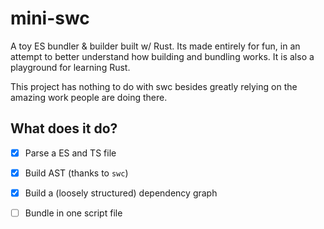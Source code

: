 # mini-swc

A toy ES bundler & builder built w/ Rust. Its made entirely for fun, in an attempt to better understand how building and bundling works. It is also a playground for learning Rust.

This project has nothing to do with swc besides greatly relying on the amazing work people are doing there.

## What does it do?

- [x] Parse a ES and TS file
- [x] Build AST (thanks to `swc`)
- [x] Build a (loosely structured) dependency graph
- [ ] Bundle in one script file

